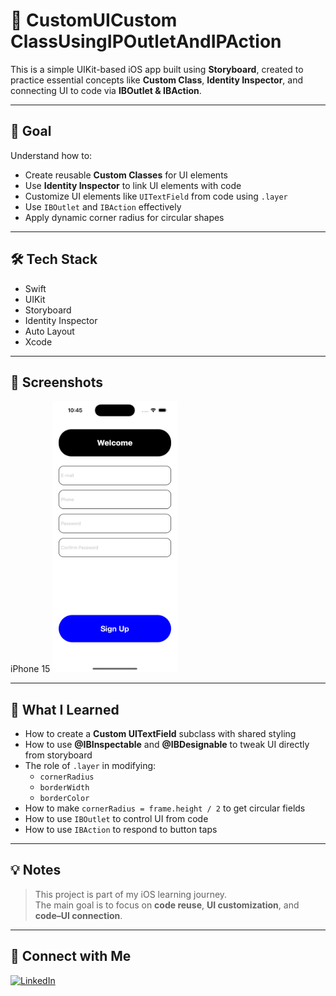 # 📱 CustomUICustom ClassUsingIPOutletAndIPAction

This is a simple UIKit-based iOS app built using **Storyboard**, created to practice essential concepts like **Custom Class**, **Identity Inspector**, and connecting UI to code via **IBOutlet & IBAction**.

---

## 🎯 Goal

Understand how to:
- Create reusable **Custom Classes** for UI elements
- Use **Identity Inspector** to link UI elements with code
- Customize UI elements like `UITextField` from code using `.layer`
- Use `IBOutlet` and `IBAction` effectively
- Apply dynamic corner radius for circular shapes

---

## 🛠️ Tech Stack

- Swift
- UIKit
- Storyboard
- Identity Inspector
- Auto Layout
- Xcode

---

## 📸 Screenshots

 iPhone 15 
 <img src="Screenshot.png" width="200"/> 

---

## 🚀 What I Learned

- How to create a **Custom UITextField** subclass with shared styling
- How to use **@IBInspectable** and **@IBDesignable** to tweak UI directly from storyboard
- The role of `.layer` in modifying:
  - `cornerRadius`
  - `borderWidth`
  - `borderColor`
- How to make `cornerRadius = frame.height / 2` to get circular fields
- How to use `IBOutlet` to control UI from code
- How to use `IBAction` to respond to button taps

---

## 💡 Notes

> This project is part of my iOS learning journey.  
> The main goal is to focus on **code reuse**, **UI customization**, and **code–UI connection**.

---

## 🔗 Connect with Me

[![LinkedIn](https://img.shields.io/badge/LinkedIn-blue?style=flat&logo=linkedin&logoColor=white)](https://www.linkedin.com/in/beshoy-atef-1764ab220)
